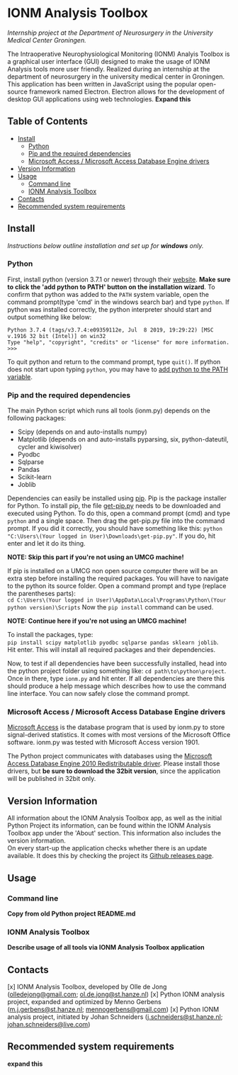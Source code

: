 # IONM Analysis Toolbox #
*Internship project at the Department of Neurosurgery in the University Medical Center Groningen.*

The Intraoperative Neurophysiological Monitoring (IONM) Analyis Toolbox is a graphical user interface (GUI) designed to make the usage of IONM Analysis tools more user friendly. Realized during an internship at the department of neurosurgery in the university medical center in Groningen. This application has been written in JavaScript using the popular open-source framework named Electron. Electron allows for the development of desktop GUI applications using web technologies.
**Expand this**

## Table of Contents ##
* [Install](#install)
  + [Python](#python)
  + [Pip and the required dependencies](#pip-and-the-required-dependencies)
  + [Microsoft Access / Microsoft Access Database Engine drivers](#microsoft-access---microsoft-access-database-engine-drivers)
* [Version Information](#version-information)
* [Usage](#usage)
  + [Command line](#command-line)
  + [IONM Analysis Toolbox](#ionm-analysis-toolbox-1)
* [Contacts](#contacts)
* [Recommended system requirements](#recommended-system-requirements)

## Install ##

*Instructions below outline installation and set up for **windows** only.*

### Python ###
First, install python (version 3.7.1 or newer) through their [website](https://www.python.org). **Make sure to click the 
'add python to PATH' button on the installation wizard**. To confirm that python was added to the `PATH` system variable,
open the command prompt(type 'cmd' in the windows search bar) and type `python`. If python was installed 
correctly, the python interpreter should start and output something like below:

```
Python 3.7.4 (tags/v3.7.4:e09359112e, Jul  8 2019, 19:29:22) [MSC v.1916 32 bit (Intel)] on win32
Type "help", "copyright", "credits" or "license" for more information.
>>>
```

To quit python and return to the command prompt, type `quit()`.
If python does not start upon typing `python`, you may have to [add python to the PATH variable](https://geek-university.com/python/add-python-to-the-windows-path/).

### Pip and the required dependencies ###
The main Python script which runs all tools (ionm.py) depends on the following packages:
- Scipy (depends on and auto-installs numpy)
- Matplotlib (depends on and auto-installs pyparsing, six, python-dateutil, cycler and kiwisolver)
- Pyodbc
- Sqlparse
- Pandas
- Scikit-learn
- Joblib

Dependencies can easily be installed using [pip](https://pypi.org/project/pip/). Pip is the package installer for Python. To install pip, the file [get-pip.py](https://bootstrap.pypa.io/get-pip.py) needs to be downloaded and executed using Python. To do this, open a command prompt (cmd) and type `python` and a single space. Then drag the get-pip.py file into the command prompt. If you did it correctly, you should have something like this: 
`python "C:\Users\(Your logged in User)\Downloads\get-pip.py"`. 
If you do, hit enter and let it do its thing.

**NOTE: Skip this part if you're not using an UMCG machine!** 

If pip is installed on a UMCG non open source computer there will be an extra step before installing the required packages. You will have to navigate to the python its source folder. Open a command prompt and type (replace the parentheses parts):  
`cd C:\Users\(Your logged in User)\AppData\Local\Programs\Python\(Your python version)\Scripts`
Now the `pip install` command can be used.

**NOTE: Continue here if you're not using an UMCG machine!** 

To install the packages, type:  
`pip install scipy matplotlib pyodbc sqlparse pandas sklearn joblib`.  
Hit enter. This will install all required packages and their dependencies.

Now, to test if all dependencies have been successfully installed, head into the python project folder using something like: 
`cd path\to\python\project`.  
Once in there, type `ionm.py` and hit enter. If all dependencies are there this should produce a help message which describes how to use the command line interface. You can now safely close the command prompt.

### Microsoft Access / Microsoft Access Database Engine drivers ###
[Microsoft Access](https://products.office.com/nl-nl/access?rtc=1) is the database program that is used by ionm.py to store signal-derived statistics.
It comes with most versions of the Microsoft Office software. ionm.py was tested with Microsoft Access version 1901.

The Python project communicates with databases using the  [Microsoft Access Database Engine 2010 Redistributable driver](https://www.microsoft.com/en-US/download/details.aspx?id=13255). Please install those drivers, but **be sure to download the 32bit version**, since the application will be published in 32bit only.

## Version Information ##

All information about the IONM Analysis Toolbox app, as well as the initial Python Project its information, can be found within the IONM Analysis Toolbox app under the 'About' section. This information also includes the version information.  
On every start-up the application checks whether there is an update available. It does this by checking the project its [Github releases page](https://github.com/olledejong/IONM-Analysis-Toolbox/releases).

## Usage ##

### Command line ###

**Copy from old Python project README.md**

### IONM Analysis Toolbox ###

**Describe usage of all tools via IONM Analysis Toolbox application**

## Contacts ##

[x] IONM Analysis Toolbox, developed by Olle de Jong (olledejong@gmail.com; ol.de.jong@st.hanze.nl)
[x] Python IONM analysis project, expanded and optimized by Menno Gerbens (m.j.gerbens@st.hanze.nl; mennogerbens@gmail.com)
[x] Python IONM analysis project, initiated by Johan Schneiders (j.schneiders@st.hanze.nl; johan.schneiders@live.com)

## Recommended system requirements ##

**expand this**
